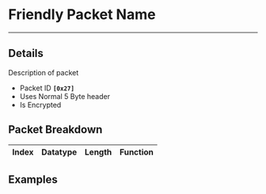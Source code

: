 # Friendly Packet Name #

---


## Details ##

Description of packet
  * Packet ID **`[0x27]`**
  * Uses Normal 5 Byte header
  * Is Encrypted

## Packet Breakdown ##
| Index | Datatype | Length | Function |
|:------|:---------|:-------|:---------|

## Examples ##